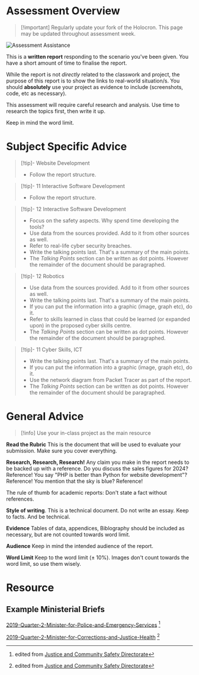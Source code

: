 # Assessment Overview

> [!important] Regularly update your fork of the Holocron. This page may be updated throughout assessment week.

![Assessment Assistance](https://youtu.be/yUWSxqSfXRw)

This is a **written report** responding to the scenario you've been given. You have a short amount of time to finalise the report. 

While the report is not *directly* related to the classwork and project, the purpose of this report is to show the links to real-world situation/s. You should **absolutely** use your project as evidence to include (screenshots, code, etc as necessary).

This assessment will require careful research and analysis. Use time to research the topics first, then write it up. 

Keep in mind the word limit.

# Subject Specific Advice

> [!tip]- Website Development
>  
> - Follow the report structure.

> [!tip]- 11 Interactive Software Development
> 
> - Follow the report structure.

> [!tip]- 12 Interactive Software Development
> 
> -  Focus on the safety aspects. Why spend time developing the tools? 
> -  Use data from the sources provided. Add to it from other sources as well.
> - Refer to real-life cyber security breaches.
> - Write the talking points last. That's a summary of the main points.
> - The *Talking Points* section can be written as dot points. However the remainder of the document should be paragraphed.


> [!tip]- 12 Robotics
> 
> - Use data from the sources provided. Add to it from other sources as well.
> - Write the talking points last. That's a summary of the main points.
> - If you can put the information into a graphic (image, graph etc), do it.
> - Refer to skills learned in class that could be learned (or expanded upon) in the proposed cyber skills centre.
> - The *Talking Points* section can be written as dot points. However the remainder of the document should be paragraphed.


> [!tip]- 11 Cyber Skills, ICT
> 
> - Write the talking points last. That's a summary of the main points.
> - If you can put the information into a graphic (image, graph etc), do it.
> - Use the network diagram from Packet Tracer as part of the report.
> - The *Talking Points* section can be written as dot points. However the remainder of the document should be paragraphed.

# General Advice

> [!info] Use your in-class project as the main resource

**Read the Rubric** This is the document that will be used to evaluate your submission. Make sure you cover everything.

**Research, Research, Research!** Any claim you make in the report needs to be backed up with a reference. Do you discuss the sales figures for 2024? Reference! You say "PHP is better than Python for website development"? Reference! You mention that the sky is blue? Reference!

The rule of thumb for academic reports: Don't state a fact without references.

**Style of writing**. This is a technical document. Do not write an essay. Keep to facts. And be technical.

**Evidence** Tables of data, appendices, Biblography should be included as necessary, but are not counted towards word limit.

**Audience** Keep in mind the intended audience of the report. 

**Word Limit** Keep to the word limit (± 10%). Images don't count towards the word limit, so use them wisely. 

# Resource

## Example Ministerial Briefs


[2019-Quarter-2-Minister-for-Police-and-Emergency-Services](/_sharedContent/Assessments2024S2/2019-Quarter-2-Minister-for-Police-and-Emergency-Services.pdf) [^1]

[2019-Quarter-2-Minister-for-Corrections-and-Justice-Health](_sharedContent/Assessments2024S2/2019-Quarter-2-Minister-for-Corrections-and-Justice-Health.pdf) [^1]


[^1]:  edited from [Justice and Community Safety Directorate](https://www.justice.act.gov.au/about-us/freedom-of-information/open-access-ministerial-briefs)



